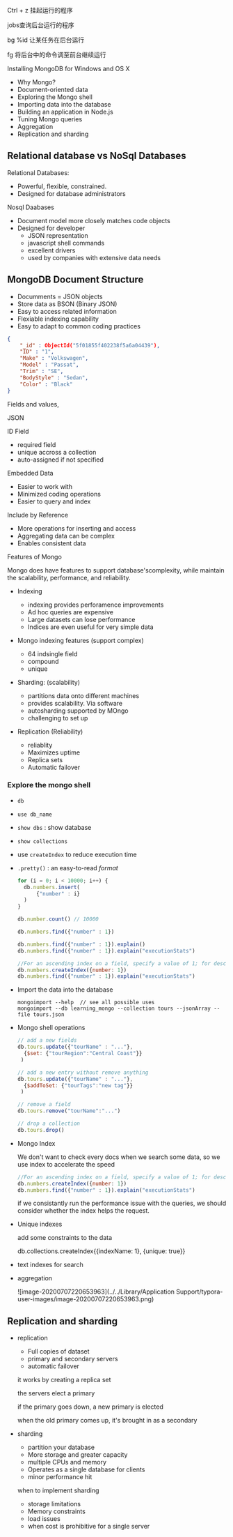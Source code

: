 Ctrl + z 挂起运行的程序

jobs查询后台运行的程序

bg %id 让某任务在后台运行

fg 将后台中的命令调至前台继续运行





Installing MongoDB for Windows and OS X

- Why Mongo?
- Document-oriented data
- Exploring the Mongo shell
- Importing data into the database
- Building an application in Node.js
- Tuning Mongo queries
- Aggregation
- Replication and sharding



## Relational database vs NoSql Databases

Relational Databases:

- Powerful, flexible, constrained.
- Designed for database administrators

Nosql Daabases

- Document model more closely matches code objects
- Designed for developer
  - JSON representation
  - javascript shell commands
  - excellent drivers
  - used by companies with extensive data needs



## MongoDB Document Structure

- Documments = JSON objects
- Store data as BSON (Binary JSON)
- Easy to access related information
- Flexiable indexing capability
- Easy to adapt to common coding practices

```json
{ 
    "_id" : ObjectId("5f01855f402238f5a6a04439"), 
    "ID" : "1", 
    "Make" : "Volkswagen", 
    "Model" : "Passat", 
    "Trim" : "SE", 
    "BodyStyle" : "Sedan", 
    "Color" : "Black" 
}
```

Fields and values,

JSON 

ID Field

- required field
- unique accross a collection
- auto-assigned if not specified

Embedded Data

- Easier to work with
- Minimized coding operations
- Easier to query and index

Include by Reference

- More operations for inserting and access
- Aggregating data can be complex
- Enables consistent data

Features of Mongo

Mongo does have features to support database'scomplexity, while maintain the scalability, performance, and reliability.

- Indexing
  - indexing provides perforamence improvements
  - Ad hoc queries are expensive
  - Large datasets can lose performance
  - Indices are even useful for very simple data
- Mongo indexing features (support complex)
  - 64 indsingle field
  - compound
  - unique

- Sharding: (scalability)
  - partitions data onto different machines
  - provides scalability. Via software
  - autosharding supported by MOngo
  - challenging to set up

- Replication (Reliability)
  - reliablity 
  - Maximizes uptime
  - Replica sets
  - Automatic failover



### Explore the mongo shell

- `db`

- `use db_name`

- `show dbs` : show database

- `show collections`

- use `createIndex` to reduce execution time

- `.pretty()` : an easy-to-read *format*

  ```javascript
  for (i = 0; i < 10000; i++) {
  	db.numbers.insert(
  		{"number" : i}
  	)
  }
  ```

  ```javascript
  db.number.count() // 10000
  ```

  ```javascript
  db.numbers.find({"number" : 1})
  ```

  ```javascript
  db.numbers.find({"number" : 1}).explain()
  db.numbers.find({"number" : 1}).explain("executionStats")
  
  //For an ascending index on a field, specify a value of 1; for descending index, specify a value of -1.
  db.numbers.createIndex({number: 1})
  db.numbers.find({"number" : 1}).explain("executionStats")
  
  ```

- Import the data into the database

  ```
  mongoimport --help  // see all possible uses
  mongoimport --db learning_mongo --collection tours --jsonArray --file tours.json
  ```

- Mongo shell operations

  ```javascript
  // add a new fields
  db.tours.update({"tourName" : "..."},
  	{$set: {"tourRegion":"Central Coast"}}
   )
  
  // add a new entry without remove anything
  db.tours.update({"tourName" : "..."},
  	{$addToSet: {"tourTags":"new tag"}}
   )
  
  // remove a field
  db.tours.remove("tourName":"...")
  
  // drop a collection
  db.tours.drop()
  ```

- Mongo Index

  We don't want to check every docs when we search some data, so we use index to accelerate the speed

  ```javascript
  //For an ascending index on a field, specify a value of 1; for descending index, specify a value of -1.
  db.numbers.createIndex({number: 1})
  db.numbers.find({"number" : 1}).explain("executionStats")
  ```

  if we consistantly run the performance issue with the queries, we should consider whether the index helps the request. 

- Unique indexes

  add some constraints to the data

  db.collections.createIndex{{indexName: 1}, {unique: true}}

- text indexes for search

- aggregation

  ![image-20200707220653963](../../Library/Application Support/typora-user-images/image-20200707220653963.png)





## Replication and sharding 

- replication

  - Full copies of dataset
  - primary and secondary servers
  - automatic failover

  it works by creating a replica set

  the servers elect a primary

  if the primary goes down, a new primary is elected

  when the old primary comes up, it's brought in as a secondary

- sharding

  - partition your database 
  - More storage and greater capacity
  - multiple CPUs and memory
  - Operates as a single database for clients
  - minor performance hit

  when to implement sharding

  - storage limitations
  - Memory constraints
  - load issues
  - when cost is prohibitive for a single server